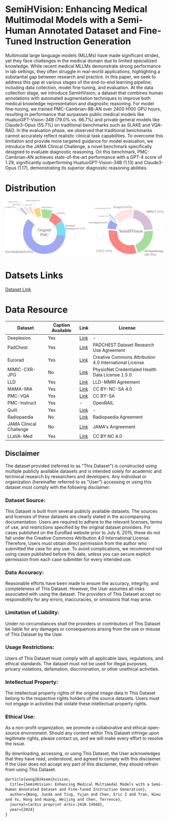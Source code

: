 # SemiHVision: Enhancing Medical Multimodal Models with a Semi-Human Annotated Dataset and Fine-Tuned Instruction Generation

Multimodal large language models (MLLMs) have made significant strides, yet they face challenges in the medical domain due to limited specialized knowledge. While recent medical MLLMs demonstrate strong performance in lab settings, they often struggle in real-world applications, highlighting a substantial gap between research and practice. In this paper, we seek to address this gap at various stages of the end-to-end learning pipeline, including data collection, model fine-tuning, and evaluation. At the data collection stage, we introduce SemiHVision, a dataset that combines human annotations with automated augmentation techniques to improve both medical knowledge representation and diagnostic reasoning. For model fine-tuning, we trained PMC-Cambrian-8B-AN over 2400 H100 GPU hours, resulting in performance that surpasses public medical models like HuatuoGPT-Vision-34B (79.0% vs. 66.7%) and private general models like Claude3-Opus (55.7%) on traditional benchmarks such as SLAKE and VQA-RAD. In the evaluation phase, we observed that traditional benchmarks cannot accurately reflect realistic clinical task capabilities. To overcome this limitation and provide more targeted guidance for model evaluation, we introduce the JAMA Clinical Challenge, a novel benchmark specifically designed to evaluate diagnostic reasoning. On this benchmark, PMC-Cambrian-AN achieves state-of-the-art performance with a GPT-4 score of 1.29, significantly outperforming HuatuoGPT-Vision-34B (1.13) and Claude3-Opus (1.17), demonstrating its superior diagnostic reasoning abilities.


# Distribution

![Image text](https://github.com/believewhat/SemiHVision/blob/main/distribution.png)

# Datsets Links
[Dataset Link](https://huggingface.co/datasets/akemiH/Med-Instruction)

# Data Resource

| Dataset               | Caption Available | Link  | License                                             |
|-----------------------|-----------|-------|-----------------------------------------------------|
| Deeplesion                   | Yes       | [Link](https://huggingface.co/datasets/farrell236/DeepLesion) | -                                                   |
| PadChest        | Yes       | [Link](https://bimcv.cipf.es/bimcv-projects/padchest/) | PADCHEST Dataset Research Use Agreement                                           |
| Eurorad  | Yes       | [Link](https://www.eurorad.org/) | Creative Commons Attribution 4.0 International License                                   |
| MIMIC-CXR-JPG          | No       | [Link](https://physionet.org/content/mimic-cxr-jpg/2.1.0/) | PhysioNet Credentialed Health Data License 1.5.0                                           |
| LLD              | Yes        | [Link](https://github.com/LMMMEng/LLD-MMRI-Dataset?tab=readme-ov-file) | LLD-MMRI Agreement  |
| MAMA-MIA                  | Yes       | [Link](https://www.synapse.org/Synapse:syn60868042/wiki/628716) | CC BY-NC-SA 4.0                                     |
| PMC-VQA                   | Yes       | [Link](https://huggingface.co/datasets/xmcmic/PMC-VQA) | CC BY-SA                                           |
| PMC-Instruct            | Yes       | - | OpenRAIL                                           |
| Quilt               | Yes       | [Link](https://zenodo.org/records/8239942) | -                                     |
| Radiopaedia                | No       | [Link](https://radiopaedia.org/?lang=us) | Radiopaedia Agreement                                             |
| JAMA Clinical Challenge                | No        | [Link](https://jamanetwork.com/collections/44038/clinical-challenge) | JAMA's Angreement                                     |
| LLaVA-Med             | Yes       | [Link](https://github.com/LMMMEng/LLD-MMRI-Dataset) | CC BY NC 4.0                                        |


## Disclaimer

The dataset provided (referred to as "This Dataset") is constructed using multiple publicly available datasets and is intended solely for academic and technical research by researchers and developers. Any individual or organization (hereinafter referred to as "User") accessing or using this dataset must comply with the following disclaimer:

### Dataset Source:
This Dataset is built from several publicly available datasets. The sources and licenses of these datasets are clearly stated in the accompanying documentation. Users are required to adhere to the relevant licenses, terms of use, and restrictions specified by the original dataset providers. For cases published on the EuroRad website prior to July 6, 2015, these do not fall under the Creative Commons Attribution 4.0 International License. Therefore, Users must obtain direct permission from the author who submitted the case for any use. To avoid complications, we recommend not using cases published before this date, unless you can secure explicit permission from each case submitter for every intended use.


### Data Accuracy:
Reasonable efforts have been made to ensure the accuracy, integrity, and completeness of This Dataset. However, the User assumes all risks associated with using the dataset. The providers of This Dataset accept no responsibility for any errors, inaccuracies, or omissions that may arise.

### Limitation of Liability:
Under no circumstances shall the providers or contributors of This Dataset be liable for any damages or consequences arising from the use or misuse of This Dataset by the User.

### Usage Restrictions:
Users of This Dataset must comply with all applicable laws, regulations, and ethical standards. The dataset must not be used for illegal purposes, privacy violations, defamation, discrimination, or other unethical activities.

### Intellectual Property:
The intellectual property rights of the original image data in This Dataset belong to the respective rights holders of the source datasets. Users must not engage in activities that violate these intellectual property rights.

### Ethical Use:
As a non-profit organization, we promote a collaborative and ethical open-source environment. Should any content within This Dataset infringe upon legitimate rights, please contact us, and we will make every effort to resolve the issue.

By downloading, accessing, or using This Dataset, the User acknowledges that they have read, understood, and agreed to comply with this disclaimer. If the User does not accept any part of this disclaimer, they should refrain from using This Dataset.



```
@article{wang2024semihvision,
  title={SemiHVision: Enhancing Medical Multimodal Models with a Semi-Human Annotated Dataset and Fine-Tuned Instruction Generation},
  author={Wang, Junda and Ting, Yujan and Chen, Eric Z and Tran, Hieu and Yu, Hong and Huang, Weijing and Chen, Terrence},
  journal={arXiv preprint arXiv:2410.14948},
  year={2024}
}
```
